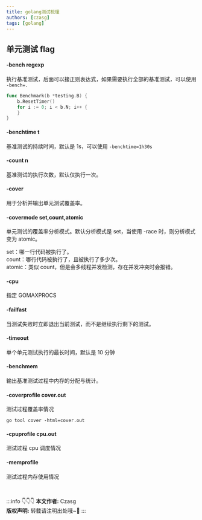 ```yaml
---
title: golang测试梳理
authors: [czasg]
tags: [golang]
---
```


<!--truncate-->

## 单元测试 flag
#### -bench regexp
执行基准测试，后面可以接正则表达式，如果需要执行全部的基准测试，可以使用 `-bench=.`
```go
func Benchmark(b *testing.B) {
    b.ResetTimer()
    for i := 0; i < b.N; i++ {
    }
}
```


#### -benchtime t
基准测试的持续时间，默认是 1s，可以使用 `-benchtime=1h30s`

#### -count n
基准测试的执行次数，默认仅执行一次。

#### -cover
用于分析并输出单元测试覆盖率。

#### -covermode set,count,atomic
单元测试的覆盖率分析模式。默认分析模式是 set，当使用 -race 时，则分析模式变为 atomic。

set：哪一行代码被执行了。  
count：哪行代码被执行了，且被执行了多少次。   
atomic：类似 count，但是会多线程并发检测，存在并发冲突时会报错。  

#### -cpu
指定 GOMAXPROCS

#### -failfast
当测试失败时立即退出当前测试，而不是继续执行剩下的测试。

#### -timeout
单个单元测试执行的最长时间，默认是 10 分钟

#### -benchmem
输出基准测试过程中内存的分配与统计。

#### -coverprofile cover.out
测试过程覆盖率情况

```shell script title="可视化单元测试覆盖率"
go tool cover -html=cover.out
```

#### -cpuprofile cpu.out
测试过程 cpu 调度情况

#### -memprofile
测试过程内存使用情况


<br/>

:::info 👇👇👇
**本文作者:** Czasg    
**版权声明:** 转载请注明出处哦~👮‍
:::
